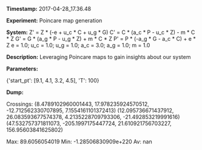 **Timestamp:** 2017-04-28_17.36.48

**Experiment:** Poincare map generation

**System:**
Z' = Z * (-e + u_c * C + u_g * G) 
C' = C * (a_c * P - u_c * Z) - m * C * Z 
G' = G * (a_g * P - u_g * Z) + m * C * Z 
P' = P * (-a_g * G - a_c * C) + e * Z 
e = 1.0; u_c = 1.0; u_g = 1.0; a_c = 3.0; a_g = 1.0; m = 1.0

**Description:** Leveraging Poincare maps to gain insights about our system

**Parameters:**

{'start_pt': [9.1, 4.1, 3.2, 4.5], 'T': 100}

**Dump:**



Crossings:
(8.4789102960001443, 17.978235924570512, -12.712562330707895, 7.1554161101372413)
(12.095736671437912, 26.083593677574378, 4.2135228709793306, -21.492853219991616)
(47.532757371811073, -205.1997175447724, 21.610921756703227, 156.95603841625802)

Max:
89.6056054019
Min:
-1.28506830909e+220
Av:
nan